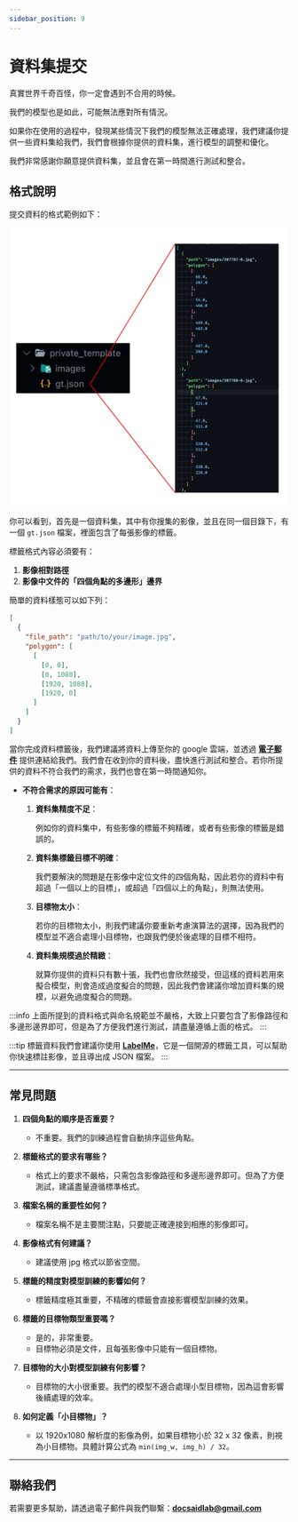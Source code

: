 ```yaml
---
sidebar_position: 9
---
```


# 資料集提交

真實世界千奇百怪，你一定會遇到不合用的時候。

我們的模型也是如此，可能無法應對所有情況。

如果你在使用的過程中，發現某些情況下我們的模型無法正確處理，我們建議你提供一些資料集給我們，我們會根據你提供的資料集，進行模型的調整和優化。

我們非常感謝你願意提供資料集，並且會在第一時間進行測試和整合。

## 格式說明

提交資料的格式範例如下：

![資料集範例](./resources/example_dataset.jpg)

你可以看到，首先是一個資料集，其中有你搜集的影像，並且在同一個目錄下，有一個 `gt.json` 檔案，裡面包含了每張影像的標籤。

標籤格式內容必須要有：

1. **影像相對路徑**
2. **影像中文件的「四個角點的多邊形」邊界**

簡單的資料樣態可以如下列：

```json
[
  {
    "file_path": "path/to/your/image.jpg",
    "polygon": [
      [
        [0, 0],
        [0, 1080],
        [1920, 1080],
        [1920, 0]
      ]
    ]
  }
]
```

當你完成資料標籤後，我們建議將資料上傳至你的 google 雲端，並透過 [**電子郵件**](#聯絡我們) 提供連結給我們。我們會在收到你的資料後，盡快進行測試和整合。若你所提供的資料不符合我們的需求，我們也會在第一時間通知你。

- **不符合需求的原因可能有**：

  1.  **資料集精度不足**：

      例如你的資料集中，有些影像的標籤不夠精確，或者有些影像的標籤是錯誤的。

  2.  **資料集標籤目標不明確**：

      我們要解決的問題是在影像中定位文件的四個角點，因此若你的資料中有超過「一個以上的目標」，或超過「四個以上的角點」，則無法使用。

  3.  **目標物太小**：

      若你的目標物太小，則我們建議你要重新考慮演算法的選擇，因為我們的模型並不適合處理小目標物，也跟我們便於後處理的目標不相符。

  4.  **資料集規模過於精緻**：

      就算你提供的資料只有數十張，我們也會欣然接受，但這樣的資料若用來擬合模型，則會造成過度擬合的問題，因此我們會建議你增加資料集的規模，以避免過度擬合的問題。

:::info
上面所提到的資料格式與命名規範並不嚴格，大致上只要包含了影像路徑和多邊形邊界即可，但是為了方便我們進行測試，請盡量遵循上面的格式。
:::

:::tip
標籤資料我們會建議你使用 [**LabelMe**](https://github.com/labelmeai/labelme)，它是一個開源的標籤工具，可以幫助你快速標註影像，並且導出成 JSON 檔案。
:::

---

## 常見問題

1. **四個角點的順序是否重要？**

   - 不重要。我們的訓練過程會自動排序這些角點。

2. **標籤格式的要求有哪些？**

   - 格式上的要求不嚴格，只需包含影像路徑和多邊形邊界即可。但為了方便測試，建議盡量遵循標準格式。

3. **檔案名稱的重要性如何？**

   - 檔案名稱不是主要關注點，只要能正確連接到相應的影像即可。

4. **影像格式有何建議？**

   - 建議使用 jpg 格式以節省空間。

5. **標籤的精度對模型訓練的影響如何？**

   - 標籤精度極其重要，不精確的標籤會直接影響模型訓練的效果。

6. **標籤的目標物類型重要嗎？**

   - 是的，非常重要。
   - 目標物必須是文件，且每張影像中只能有一個目標物。

7. **目標物的大小對模型訓練有何影響？**

   - 目標物的大小很重要。我們的模型不適合處理小型目標物，因為這會影響後續處理的效率。

8. **如何定義「小目標物」？**
   - 以 1920x1080 解析度的影像為例，如果目標物小於 32 x 32 像素，則視為小目標物。具體計算公式為 `min(img_w, img_h) / 32`。

---

## 聯絡我們

若需要更多幫助，請透過電子郵件與我們聯繫：**docsaidlab@gmail.com**
